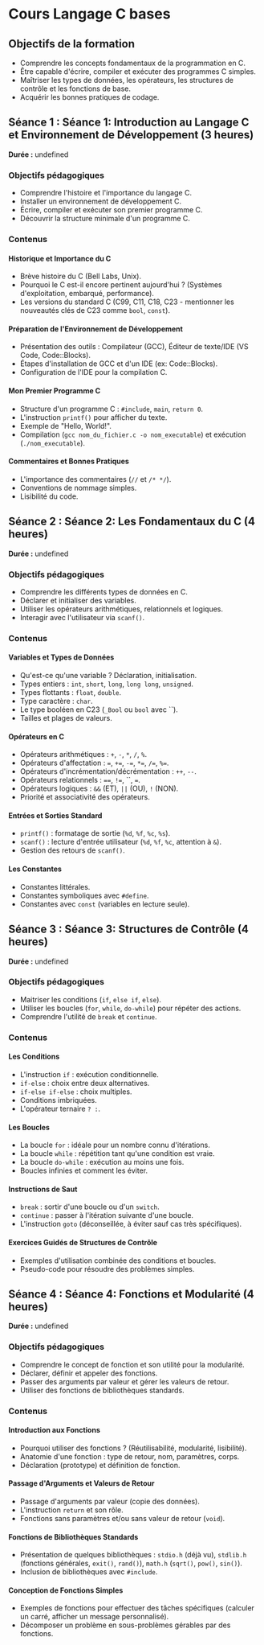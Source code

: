 # Cours Langage C bases

## Objectifs de la formation

- Comprendre les concepts fondamentaux de la programmation en C.
- Être capable d'écrire, compiler et exécuter des programmes C simples.
- Maîtriser les types de données, les opérateurs, les structures de contrôle et les fonctions de base.
- Acquérir les bonnes pratiques de codage.
## Séance 1 : Séance 1: Introduction au Langage C et Environnement de Développement (3 heures)

**Durée :** undefined

### Objectifs pédagogiques

- Comprendre l'histoire et l'importance du langage C.
- Installer un environnement de développement C.
- Écrire, compiler et exécuter son premier programme C.
- Découvrir la structure minimale d'un programme C.
### Contenus

#### Historique et Importance du C

- Brève histoire du C (Bell Labs, Unix).
- Pourquoi le C est-il encore pertinent aujourd'hui ? (Systèmes d'exploitation, embarqué, performance).
- Les versions du standard C (C99, C11, C18, C23 - mentionner les nouveautés clés de C23 comme `bool`, `const`).
#### Préparation de l'Environnement de Développement

- Présentation des outils : Compilateur (GCC), Éditeur de texte/IDE (VS Code, Code::Blocks).
- Étapes d'installation de GCC et d'un IDE (ex: Code::Blocks).
- Configuration de l'IDE pour la compilation C.
#### Mon Premier Programme C

- Structure d'un programme C : `#include`, `main`, `return 0`.
- L'instruction `printf()` pour afficher du texte.
- Exemple de "Hello, World!".
- Compilation (`gcc nom_du_fichier.c -o nom_executable`) et exécution (`./nom_executable`).
#### Commentaires et Bonnes Pratiques

- L'importance des commentaires (`//` et `/* */`).
- Conventions de nommage simples.
- Lisibilité du code.
## Séance 2 : Séance 2: Les Fondamentaux du C (4 heures)

**Durée :** undefined

### Objectifs pédagogiques

- Comprendre les différents types de données en C.
- Déclarer et initialiser des variables.
- Utiliser les opérateurs arithmétiques, relationnels et logiques.
- Interagir avec l'utilisateur via `scanf()`.
### Contenus

#### Variables et Types de Données

- Qu'est-ce qu'une variable ? Déclaration, initialisation.
- Types entiers : `int`, `short`, `long`, `long long`, `unsigned`.
- Types flottants : `float`, `double`.
- Type caractère : `char`.
- Le type booléen en C23 (`_Bool` ou `bool` avec ``).
- Tailles et plages de valeurs.
#### Opérateurs en C

- Opérateurs arithmétiques : `+`, `-`, `*`, `/`, `%`.
- Opérateurs d'affectation : `=`, `+=`, `-=`, `*=`, `/=`, `%=`.
- Opérateurs d'incrémentation/décrémentation : `++`, `--`.
- Opérateurs relationnels : `==`, `!=`, ``, `=`.
- Opérateurs logiques : `&&` (ET), `||` (OU), `!` (NON).
- Priorité et associativité des opérateurs.
#### Entrées et Sorties Standard

- `printf()` : formatage de sortie (`%d`, `%f`, `%c`, `%s`).
- `scanf()` : lecture d'entrée utilisateur (`%d`, `%f`, `%c`, attention à `&`).
- Gestion des retours de `scanf()`.
#### Les Constantes

- Constantes littérales.
- Constantes symboliques avec `#define`.
- Constantes avec `const` (variables en lecture seule).
## Séance 3 : Séance 3: Structures de Contrôle (4 heures)

**Durée :** undefined

### Objectifs pédagogiques

- Maitriser les conditions (`if`, `else if`, `else`).
- Utiliser les boucles (`for`, `while`, `do-while`) pour répéter des actions.
- Comprendre l'utilité de `break` et `continue`.
### Contenus

#### Les Conditions

- L'instruction `if` : exécution conditionnelle.
- `if-else` : choix entre deux alternatives.
- `if-else if-else` : choix multiples.
- Conditions imbriquées.
- L'opérateur ternaire `? :`.
#### Les Boucles

- La boucle `for` : idéale pour un nombre connu d'itérations.
- La boucle `while` : répétition tant qu'une condition est vraie.
- La boucle `do-while` : exécution au moins une fois.
- Boucles infinies et comment les éviter.
#### Instructions de Saut

- `break` : sortir d'une boucle ou d'un `switch`.
- `continue` : passer à l'itération suivante d'une boucle.
- L'instruction `goto` (déconseillée, à éviter sauf cas très spécifiques).
#### Exercices Guidés de Structures de Contrôle

- Exemples d'utilisation combinée des conditions et boucles.
- Pseudo-code pour résoudre des problèmes simples.
## Séance 4 : Séance 4: Fonctions et Modularité (4 heures)

**Durée :** undefined

### Objectifs pédagogiques

- Comprendre le concept de fonction et son utilité pour la modularité.
- Déclarer, définir et appeler des fonctions.
- Passer des arguments par valeur et gérer les valeurs de retour.
- Utiliser des fonctions de bibliothèques standards.
### Contenus

#### Introduction aux Fonctions

- Pourquoi utiliser des fonctions ? (Réutilisabilité, modularité, lisibilité).
- Anatomie d'une fonction : type de retour, nom, paramètres, corps.
- Déclaration (prototype) et définition de fonction.
#### Passage d'Arguments et Valeurs de Retour

- Passage d'arguments par valeur (copie des données).
- L'instruction `return` et son rôle.
- Fonctions sans paramètres et/ou sans valeur de retour (`void`).
#### Fonctions de Bibliothèques Standards

- Présentation de quelques bibliothèques : `stdio.h` (déjà vu), `stdlib.h` (fonctions générales, `exit()`, `rand()`), `math.h` (`sqrt()`, `pow()`, `sin()`).
- Inclusion de bibliothèques avec `#include`.
#### Conception de Fonctions Simples

- Exemples de fonctions pour effectuer des tâches spécifiques (calculer un carré, afficher un message personnalisé).
- Décomposer un problème en sous-problèmes gérables par des fonctions.